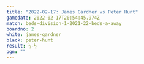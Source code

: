```yaml
---
title: "2022-02-17: James Gardner vs Peter Hunt"
gamedate: 2022-02-17T20:54:45.974Z
match: beds-division-1-2021-22-beds-a-away
boardno: 2
white: james-gardner
black: peter-hunt
result: ½-½
pgn: ""
---
```

